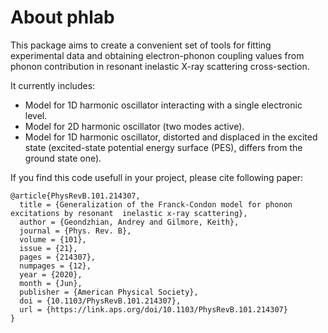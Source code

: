 About phlab
===========

This package aims to create a convenient set of tools for fitting experimental data and obtaining electron-phonon coupling values from phonon contribution in resonant inelastic X-ray scattering cross-section.

It currently includes:
- Model for 1D harmonic oscillator interacting with a single electronic level.
- Model for 2D harmonic oscillator (two modes active).
- Model for 1D harmonic oscillator, distorted and displaced in the excited state (excited-state potential energy surface (PES), differs from the ground state one).

If you find this code usefull in your project, please cite following paper:

```
@article{PhysRevB.101.214307,
  title = {Generalization of the Franck-Condon model for phonon excitations by resonant  inelastic x-ray scattering},
  author = {Geondzhian, Andrey and Gilmore, Keith},
  journal = {Phys. Rev. B},
  volume = {101},
  issue = {21},
  pages = {214307},
  numpages = {12},
  year = {2020},
  month = {Jun},
  publisher = {American Physical Society},
  doi = {10.1103/PhysRevB.101.214307},
  url = {https://link.aps.org/doi/10.1103/PhysRevB.101.214307}
}

```
